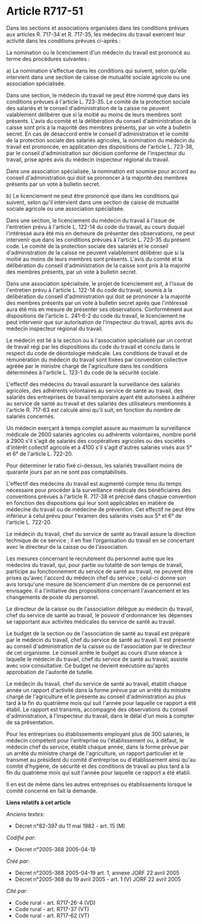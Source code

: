 # Article R717-51

Dans les sections et associations organisées dans les conditions prévues aux articles R. 717-34 et R. 717-35, les médecins du
travail exercent leur activité dans les conditions prévues ci-après :

La nomination ou le licenciement d'un médecin du travail est prononcé au terme des procédures suivantes :

a) La nomination s'effectue dans les conditions qui suivent, selon qu'elle intervient dans une section de caisse de mutualité
sociale agricole ou une association spécialisée.

Dans une section, le médecin du travail ne peut être nommé que dans les conditions prévues à l'article L. 723-35. Le comité
de la protection sociale des salariés et le conseil d'administration de la caisse ne peuvent valablement délibérer que si la
moitié au moins de leurs membres sont présents. L'avis du comité et la délibération du conseil d'administration de la caisse
sont pris à la majorité des membres présents, par un vote à bulletin secret. En cas de désaccord entre le conseil
d'administration et le comité de la protection sociale des salariés agricoles, la nomination du médecin du travail est
prononcée, en application des dispositions de l'article L. 723-38, par le conseil d'administration sur décision conforme de
l'inspecteur du travail, prise après avis du médecin inspecteur régional du travail.

Dans une association spécialisée, la nomination est soumise pour accord au conseil d'administration qui doit se prononcer à
la majorité des membres présents par un vote à bulletin secret.

b) Le licenciement ne peut être prononcé que dans les conditions qui suivent, selon qu'il intervient dans une section de
caisse de mutualité sociale agricole ou une association spécialisée.

Dans une section, le licenciement du médecin du travail à l'issue de l'entretien prévu à l'article L. 122-14 du code du
travail, au cours duquel l'intéressé aura été mis en demeure de présenter des observations, ne peut intervenir que dans les
conditions prévues à l'article L. 723-35 du présent code. Le comité de la protection sociale des salariés et le conseil
d'administration de la caisse ne peuvent valablement délibérer que si la moitié au moins de leurs membres sont présents.
L'avis du comité et la délibération du conseil d'administration de la caisse sont pris à la majorité des membres présents,
par un vote à bulletin secret.

Dans une association spécialisée, le projet de licenciement est, à l'issue de l'entretien prévu à l'article L. 122-14 du code
du travail, soumis à la délibération du conseil d'administration qui doit se prononcer à la majorité des membres présents par
un vote à bulletin secret après que l'intéressé aura été mis en mesure de présenter ses observations. Conformément aux
dispositions de l'article L. 241-6-2 du code du travail, le licenciement ne peut intervenir que sur autorisation de
l'inspecteur du travail, après avis du médecin inspecteur régional du travail.

Le médecin est lié à la section ou à l'association spécialisée par un contrat de travail régi par les dispositions du code du
travail et conclu dans le respect du code de déontologie médicale. Les conditions de travail et de rémunération du médecin du
travail sont fixées par convention collective agréée par le ministre chargé de l'agriculture dans les conditions déterminées
à l'article L. 123-1 du code de la sécurité sociale.

L'effectif des médecins du travail assurant la surveillance des salariés agricoles, des adhérents volontaires au service de
santé au travail, des salariés des entreprises de travail temporaire ayant été autorisées à adhérer au service de santé au
travail et des salariés des utilisateurs mentionnés à l'article R. 717-63 est calculé ainsi qu'il suit, en fonction du nombre
de salariés concernés.

Un médecin exerçant à temps complet assure au maximum la surveillance médicale de 2600 salariés agricoles ou adhérents
volontaires, nombre porté à 2900 s'il s'agit de salariés des coopératives agricoles ou des sociétés d'intérêt collectif
agricole et à 4100 s'il s'agit d'autres salariés visés aux 5° et 6° de l'article L. 722-20.

Pour déterminer le ratio fixé ci-dessus, les salariés travaillant moins de quarante jours par an ne sont pas comptabilisés.

L'effectif des médecins du travail est augmenté compte tenu du temps nécessaire pour procéder à la surveillance médicale des
bénéficiaires des conventions prévues à l'article R. 717-38 et précisé dans chaque convention en fonction des dispositions
qui leur sont applicables en matière de médecine du travail ou de médecine de prévention. Cet effectif ne peut être inférieur
à celui prévu pour l'examen des salariés visés aux 5° et 6° de l'article L. 722-20.

Le médecin du travail, chef du service de santé au travail assure la direction technique de ce service ; il en fixe
l'organisation du travail en se concertant avec le directeur de la caisse ou de l'association.

Les mesures concernant le recrutement du personnel autre que les médecins du travail, qui, pour partie ou totalité de son
temps de travail, participe au fonctionnement du service de santé au travail, ne peuvent être prises qu'avec l'accord du
médecin chef du service ; celui-ci donne son avis lorsqu'une mesure de licenciement d'un membre de ce personnel est
envisagée. Il a l'initiative des propositions concernant l'avancement et les changements de poste du personnel.

Le directeur de la caisse ou de l'association délègue au médecin du travail, chef du service de santé au travail, le pouvoir
d'ordonnancer les dépenses se rapportant aux activités médicales du service de santé au travail.

Le budget de la section ou de l'association de santé au travail est préparé par le médecin du travail, chef du service de
santé au travail. Il est présenté au conseil d'administration de la caisse ou de l'association par le directeur de cet
organisme. Le conseil arrête le budget au cours d'une séance à laquelle le médecin du travail, chef du service de santé au
travail, assiste avec voix consultative. Ce budget ne devient exécutoire qu'après approbation de l'autorité de tutelle.

Le médecin du travail, chef du service de santé au travail, établit chaque année un rapport d'activité dans la forme prévue
par un arrêté du ministre chargé de l'agriculture et le présente au conseil d'administration au plus tard à la fin du
quatrième mois qui suit l'année pour laquelle ce rapport a été établi. Le rapport est transmis, accompagné des observations
du conseil d'administration, à l'inspecteur du travail, dans le délai d'un mois à compter de sa présentation.

Pour les entreprises ou établissements employant plus de 300 salariés, le médecin compétent pour l'entreprise ou
l'établissement ou, à défaut, le médecin chef du service, établit chaque année, dans la forme prévue par un arrêté du
ministre chargé de l'agriculture, un rapport particulier et le transmet au président du comité d'entreprise ou
d'établissement ainsi qu'au comité d'hygiène, de sécurité et des conditions de travail au plus tard à la fin du quatrième
mois qui suit l'année pour laquelle ce rapport a été établi.

Il en est de même dans les autres entreprises ou établissements lorsque le comité concerné en fait la demande.

**Liens relatifs à cet article**

_Anciens textes_:

  - Décret n°82-397 du 11 mai 1982 - art. 15 (M)

_Codifié par_:

  - Décret n°2005-368 2005-04-19

_Créé par_:

  - Décret n°2005-368 2005-04-19 art. 1, annexe JORF 22 avril 2005
  - Décret n°2005-368 du 19 avril 2005 - art. 1 (V) JORF 22 avril 2005

_Cité par_:

  - Code rural - art. R717-26-4 (VD)
  - Code rural - art. R717-37 (VT)
  - Code rural - art. R717-62 (VT)
